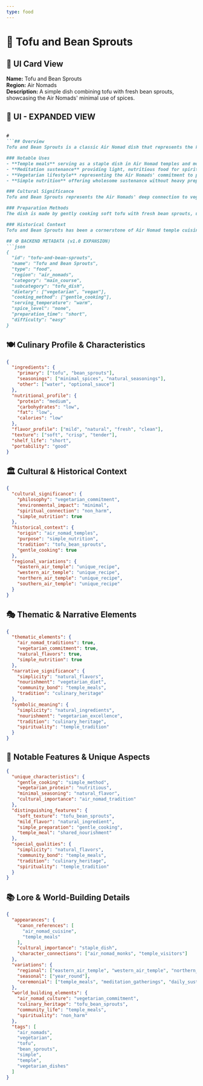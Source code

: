 ```yaml
---
type: food
---
```


# 🥢 Tofu and Bean Sprouts

## 🎴 UI Card View

**Name:** Tofu and Bean Sprouts  
**Region:** Air Nomads  
**Description:** A simple dish combining tofu with fresh bean sprouts, showcasing the Air Nomads' minimal use of spices.

## 📖 UI - EXPANDED VIEW

```md

#
```## Overview
Tofu and Bean Sprouts is a classic Air Nomad dish that represents the kingdom's mastery of simple, wholesome cooking and their appreciation for natural, unadorned flavors. This light and nutritious dish combines soft tofu with crisp, fresh bean sprouts, creating a meal that showcases the Air Nomads' characteristic minimal use of spices and their ability to let natural ingredients speak for themselves. The dish embodies the Air Nomads' philosophy of simple, satisfying meals that can sustain both body and spirit.

### Notable Uses
- **Temple meals** serving as a staple dish in Air Nomad temples and monasteries
- **Meditation sustenance** providing light, nutritious food for spiritual practices
- **Vegetarian lifestyle** representing the Air Nomads' commitment to plant-based eating
- **Simple nutrition** offering wholesome sustenance without heavy preparation

### Cultural Significance
Tofu and Bean Sprouts represents the Air Nomads' deep connection to vegetarianism and their philosophy of non-harm to all living beings. It embodies the kingdom's appreciation for simple, natural foods and its tradition of creating meals that can sustain the body while respecting the spirit. The dish also reflects the Air Nomads' nomadic lifestyle and their ability to create satisfying meals from readily available ingredients.

### Preparation Methods
The dish is made by gently cooking soft tofu with fresh bean sprouts, using minimal seasoning to allow the natural flavors of both ingredients to shine through. The preparation emphasizes gentle cooking techniques that preserve the natural textures and flavors of the tofu and sprouts. The dish is typically served warm but not hot, allowing the natural qualities of the ingredients to be fully appreciated.

### Historical Context
Tofu and Bean Sprouts has been a cornerstone of Air Nomad temple cuisine for generations, with recipes and techniques passed down through monastic communities. The dish represents the Air Nomads' long tradition of creating simple, nutritious meals and their ability to adapt to whatever ingredients are available locally.

## ⚙️ BACKEND METADATA (v1.0 EXPANSION)
```json
{
  "id": "tofu-and-bean-sprouts",
  "name": "Tofu and Bean Sprouts",
  "type": "food",
  "region": "air_nomads",
  "category": "main_course",
  "subcategory": "tofu_dish",
  "dietary": ["vegetarian", "vegan"],
  "cooking_method": ["gentle_cooking"],
  "serving_temperature": "warm",
  "spice_level": "none",
  "preparation_time": "short",
  "difficulty": "easy"
}
```

## 🍽️ Culinary Profile & Characteristics
```json
{
  "ingredients": {
    "primary": ["tofu", "bean_sprouts"],
    "seasonings": ["minimal_spices", "natural_seasonings"],
    "other": ["water", "optional_sauce"]
  },
  "nutritional_profile": {
    "protein": "medium",
    "carbohydrates": "low",
    "fat": "low",
    "calories": "low"
  },
  "flavor_profile": ["mild", "natural", "fresh", "clean"],
  "texture": ["soft", "crisp", "tender"],
  "shelf_life": "short",
  "portability": "good"
}
```

## 🏛️ Cultural & Historical Context
```json
{
  "cultural_significance": {
    "philosophy": "vegetarian_commitment",
    "environmental_impact": "minimal",
    "spiritual_connection": "non_harm",
    "simple_nutrition": true
  },
  "historical_context": {
    "origin": "air_nomad_temples",
    "purpose": "simple_nutrition",
    "tradition": "tofu_bean_sprouts",
    "gentle_cooking": true
  },
  "regional_variations": {
    "eastern_air_temple": "unique_recipe",
    "western_air_temple": "unique_recipe",
    "northern_air_temple": "unique_recipe",
    "southern_air_temple": "unique_recipe"
  }
}
```

## 🎭 Thematic & Narrative Elements
```json
{
  "thematic_elements": {
    "air_nomad_traditions": true,
    "vegetarian_commitment": true,
    "natural_flavors": true,
    "simple_nutrition": true
  },
  "narrative_significance": {
    "simplicity": "natural_flavors",
    "nourishment": "vegetarian_diet",
    "community_bond": "temple_meals",
    "tradition": "culinary_heritage"
  },
  "symbolic_meaning": {
    "simplicity": "natural_ingredients",
    "nourishment": "vegetarian_excellence",
    "tradition": "culinary_heritage",
    "spirituality": "temple_tradition"
  }
}
```

## 🌟 Notable Features & Unique Aspects
```json
{
  "unique_characteristics": {
    "gentle_cooking": "simple_method",
    "vegetarian_protein": "nutritious",
    "minimal_seasoning": "natural_flavor",
    "cultural_importance": "air_nomad_tradition"
  },
  "distinguishing_features": {
    "soft_texture": "tofu_bean_sprouts",
    "mild_flavor": "natural_ingredient",
    "simple_preparation": "gentle_cooking",
    "temple_meal": "shared_nourishment"
  },
  "special_qualities": {
    "simplicity": "natural_flavors",
    "community_bond": "temple_meals",
    "tradition": "culinary_heritage",
    "spirituality": "temple_tradition"
  }
}
```

## 📚 Lore & World-Building Details
```json
{
  "appearances": {
    "canon_references": [
      "air_nomad_cuisine",
      "temple_meals"
    ],
    "cultural_importance": "staple_dish",
    "character_connections": ["air_nomad_monks", "temple_visitors"]
  },
  "variations": {
    "regional": ["eastern_air_temple", "western_air_temple", "northern_air_temple", "southern_air_temple"],
    "seasonal": ["year_round"],
    "ceremonial": ["temple_meals", "meditation_gatherings", "daily_sustenance"]
  },
  "world_building_elements": {
    "air_nomad_culture": "vegetarian_commitment",
    "culinary_heritage": "tofu_bean_sprouts",
    "community_life": "temple_meals",
    "spirituality": "non_harm"
  },
  "tags": [
    "air_nomads",
    "vegetarian",
    "tofu",
    "bean_sprouts",
    "simple",
    "temple",
    "vegetarian_dishes"
  ]
}
```
